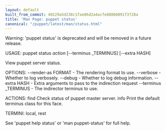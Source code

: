 ```yaml
---
layout: default
built_from_commit: 40229a5d238c1fae86d2a4acfe88860091f3728a
title: 'Man Page: puppet status'
canonical: "/puppet/latest/man/status.html"
---
```


<div class='mp'>
<p>Warning: 'puppet status' is deprecated and will be removed in a future release.</p>

<p>USAGE: puppet status <var>action</var> [--terminus _TERMINUS] [--extra HASH]</p>

<p>View puppet server status.</p>

<p>OPTIONS:
  --render-as FORMAT             - The rendering format to use.
  --verbose                      - Whether to log verbosely.
  --debug                        - Whether to log debug information.
  --extra HASH                   - Extra arguments to pass to the indirection
                                   request
  --terminus _TERMINUS           - The indirector terminus to use.</p>

<p>ACTIONS:
  find    Check status of puppet master server.
  info    Print the default terminus class for this face.</p>

<p>TERMINI: local, rest</p>

<p>See 'puppet help status' or 'man puppet-status' for full help.</p>

</div>
